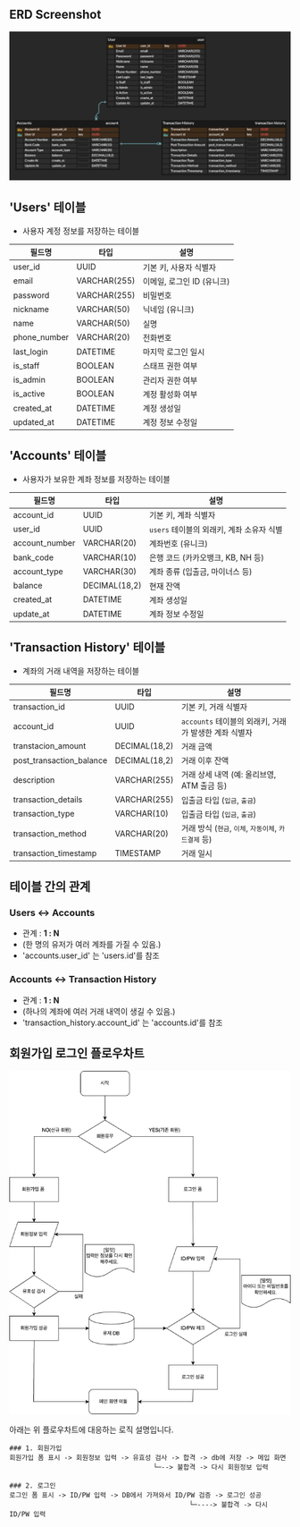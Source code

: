 
## ERD Screenshot

![ERD](./images/erd.png)

## 'Users' 테이블
 - 사용자 계정 정보를 저장하는 테이블

| 필드명          | 타입           | 설명                     |
|--------------|--------------|--------------------------|
| user_id      | UUID         | 기본 키, 사용자 식별자      |
| email        | VARCHAR(255) | 이메일, 로그인 ID (유니크)   |
| password     | VARCHAR(255) | 비밀번호                  |
| nickname     | VARCHAR(50)  | 닉네임 (유니크)           |
| name         | VARCHAR(50)  | 실명                     |
| phone_number | VARCHAR(20)  | 전화번호                  |
| last_login   | DATETIME     | 마지막 로그인 일시          |
| is_staff     | BOOLEAN      | 스태프 권한 여부            |
| is_admin     | BOOLEAN      | 관리자 권한 여부            |
| is_active    | BOOLEAN      | 계정 활성화 여부            |
| created_at   | DATETIME     | 계정 생성일                |
| updated_at   | DATETIME     | 계정 정보 수정일            |


## 'Accounts' 테이블
 - 사용자가 보유한 계좌 정보를 저장하는 테이블

| 필드명            | 타입            | 설명                          |
|----------------|---------------|-----------------------------|
| account_id     | UUID          | 기본 키, 계좌 식별자                |
| user_id        | UUID          | `users` 테이블의 외래키, 계좌 소유자 식별 |
| account_number | VARCHAR(20)   | 계좌번호 (유니크)                  |
| bank_code      | VARCHAR(10)   | 은행 코드 (카카오뱅크, KB, NH 등)     |
| account_type   | VARCHAR(30)   | 계좌 종류 (입출금, 마이너스 등)         |
| balance        | DECIMAL(18,2) | 현재 잔액                       |
| created_at     | DATETIME      | 계좌 생성일                      |
| update_at      | DATETIME      | 계좌 정보 수정일                   |


## 'Transaction History' 테이블
 - 계좌의 거래 내역을 저장하는 테이블

| 필드명                      | 타입            | 설명                                              |
|--------------------------|---------------|---------------------------------------------------|
| transaction_id           | UUID          | 기본 키, 거래 식별자                                   |
| account_id               | UUID          | `accounts` 테이블의 외래키, 거래가 발생한 계좌 식별자         |
| transtacion_amount       | DECIMAL(18,2) | 거래 금액                                           |
| post_transaction_balance | DECIMAL(18,2) | 거래 이후 잔액                                       |
| description              | VARCHAR(255)  | 거래 상세 내역 (예: 올리브영, ATM 출금 등)                  |
| transaction_details      | VARCHAR(255)  | 입출금 타입 (`입금`, `출금`)                            |
| transaction_type         | VARCHAR(10)   | 입출금 타입 (`입금`, `출금`)                            |
| transaction_method       | VARCHAR(20)   | 거래 방식 (`현금`, `이체`, `자동이체`, `카드결제` 등)         |
| transaction_timestamp    | TIMESTAMP     | 거래 일시                                           |


## 테이블 간의 관계

### **Users ↔ Accounts**
 - 관계 : **1 : N**
 - (한 명의 유저가 여러 계좌를 가질 수 있음.)
 - 'accounts.user_id' 는 'users.id'를 참조

### **Accounts ↔ Transaction History**
 - 관계 : **1 : N**
 - (하나의 계좌에 여러 거래 내역이 생길 수 있음.)
 - 'transaction_history.account_id' 는 'accounts.id'를 참조


## 회원가입 로그인 플로우차트

![flowchart](./images/미니프로젝트.drawio.png)

아래는 위 플로우차트에 대응하는 로직 설명입니다.

```text
### 1. 회원가입
회원가입 폼 표시 -> 회원정보 입력 -> 유효성 검사 -> 합격 -> db에 저장 -> 메입 화면
                                    └─--> 불합격 -> 다시 회원정보 입력

### 2. 로그인
로그인 폼 표시 -> ID/PW 입력 -> DB에서 가져와서 ID/PW 검증 -> 로그인 성공
                                             └─----> 불합격 -> 다시 ID/PW 입력